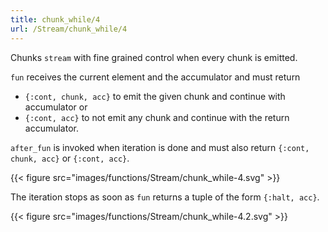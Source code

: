 ```yaml
---
title: chunk_while/4
url: /Stream/chunk_while/4
---
```


Chunks `stream` with fine grained control when every chunk is emitted.

`fun` receives the current element and the accumulator and must return

- `{:cont, chunk, acc}` to emit the given chunk and continue with accumulator or
- `{:cont, acc}` to not emit any chunk and continue with the return accumulator.

`after_fun` is invoked when iteration is done and must also return `{:cont, chunk, acc}` or `{:cont, acc}`.

{{< figure src="images/functions/Stream/chunk_while-4.svg" >}}

The iteration stops as soon as `fun` returns a tuple of the form `{:halt, acc}`.

{{< figure src="images/functions/Stream/chunk_while-4.2.svg" >}}
